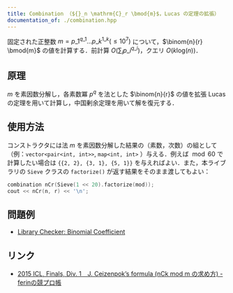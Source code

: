 ```yaml
---
title: Combination （${}_n \mathrm{C}_r \bmod{m}$，Lucas の定理の拡張）
documentation_of: ./combination.hpp
---
```


固定された正整数 $m = p\_1^{q\_1} \dots p\_{k}^{1\_k} ( \le 10^7)$ について，$\binom{n}{r} \bmod{m}$ の値を計算する．前計算 $O(\sum_i p\_i^{q\_i})$，クエリ $O(k \mathrm{log}(n))$．

## 原理

$m$ を素因数分解し，各素数冪 $p^q$ を法とした $\binom{n}{r}$ の値を拡張 Lucas の定理を用いて計算し，中国剰余定理を用いて解を復元する．

## 使用方法

コンストラクタには法 $m$ を素因数分解した結果の（素数，次数）の組として（例：`vector<pair<int, int>>`, `map<int, int>` ）与える．例えば $\bmod{60}$ で計算したい場合は `{{2, 2}, {3, 1}, {5, 1}}` を与えればよい．また，本ライブラリの `Sieve` クラスの `factorize()` が返す結果をそのまま渡してもよい：

```cpp
combination nCr(Sieve(1 << 20).factorize(mod));
cout << nCr(n, r) << '\n';
```

## 問題例

- [Library Checker: Binomial Coefficient](https://judge.yosupo.jp/problem/binomial_coefficient)

## リンク

- [2015 ICL, Finals, Div. 1　J. Ceizenpok’s formula (nCk mod m の求め方) - ferinの競プロ帳](https://ferin-tech.hatenablog.com/entry/2018/01/17/010829)
